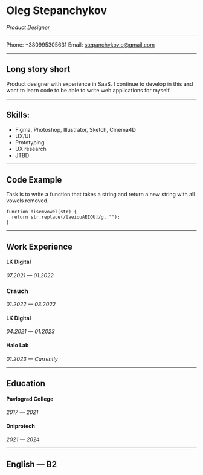 # Oleg Stepanchykov
*Product Designer*
___
Phone: +380995305631
Email: stepanchykov.o@gmail.com
___

## Long story short
Product designer with experience in SaaS. I continue to develop in this and want to learn code to be able to write web applications for myself.
___
## Skills:
- Figma, Photoshop, Illustrator, Sketch, Cinema4D
- UX/UI
- Prototyping
- UX research
- JTBD
___
## Code Example
Task is  to write a function that takes a string and return a new string with all vowels removed.

```
function disemvowel(str) {
  return str.replace(/[aeiouAEIOU]/g, "");
}
```
___
## Work Experience
#### LK Digital
*07.2021 — 01.2022*
### Crauch
*01.2022 — 03.2022*
#### LK Digital
*04.2021 — 01.2023*
#### Halo Lab 
*01.2023 — Currently*
___
## Education
#### Pavlograd College
*2017 — 2021*
#### Dniprotech
*2021 — 2024*
___
## English — B2